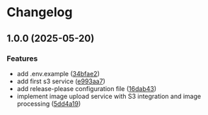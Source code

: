 # Changelog

## 1.0.0 (2025-05-20)


### Features

* add .env.example ([34bfae2](https://github.com/jgalmeida93/aws-labs/commit/34bfae27bc5542e88ecf44127f99b56b30e62ee8))
* add first s3 service ([e993aa7](https://github.com/jgalmeida93/aws-labs/commit/e993aa70524a16b96b9baaa06082e4158b0e5e3b))
* add release-please configuration file ([16dab43](https://github.com/jgalmeida93/aws-labs/commit/16dab430614653fb528d51afe3b374726d5d7041))
* implement image upload service with S3 integration and image processing ([5dd4a19](https://github.com/jgalmeida93/aws-labs/commit/5dd4a1923018c4bb25830ab052584e2ab746875e))
